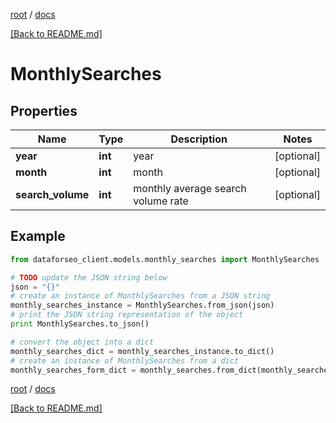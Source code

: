 [root](./../ "root") / [docs](./ "docs")

[[Back to README.md]](./../README.md "[Back to README.md]")

# MonthlySearches

## Properties

Name | Type | Description | Notes
------------ | ------------- | ------------- | -------------
**year** | **int** | year | [optional]
**month** | **int** | month | [optional]
**search_volume** | **int** | monthly average search volume rate | [optional]

## Example

```python
from dataforseo_client.models.monthly_searches import MonthlySearches

# TODO update the JSON string below
json = "{}"
# create an instance of MonthlySearches from a JSON string
monthly_searches_instance = MonthlySearches.from_json(json)
# print the JSON string representation of the object
print MonthlySearches.to_json()

# convert the object into a dict
monthly_searches_dict = monthly_searches_instance.to_dict()
# create an instance of MonthlySearches from a dict
monthly_searches_form_dict = monthly_searches.from_dict(monthly_searches_dict)
```

  

[root](./../ "root") / [docs](./ "docs")

[[Back to README.md]](./../README.md "[Back to README.md]")
